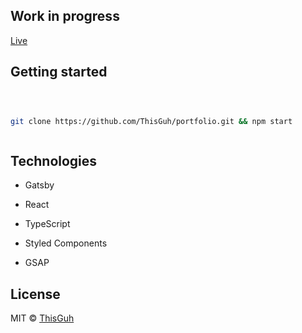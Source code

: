 ## Work in progress

[Live](https://vibrant-swanson-ceaa9e.netlify.app/)

## Getting started

```bash



git clone https://github.com/ThisGuh/portfolio.git && npm start



```

## Technologies

- Gatsby

- React

- TypeScript

- Styled Components

- GSAP

## License

MIT © [ThisGuh](https://github.com/ThisGuh)
